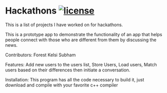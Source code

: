 # Hackathons [![license](https://img.shields.io/github/license/DAVFoundation/captain-n3m0.svg?style=flat-square)](https://github.com/subhamb123/Hackathons/blob/main/LICENSE)

This is a list of projects I have worked on for hackathons.

This is a prototype app to demonstrate the functionality of an app that helps people connect with those who are different from them by discussing the news.

Contributors:
Forest 
Kelsi
Subham

Features: 
Add new users to the users list,
Store Users,
Load users,
Match users based on their differences then initiate a conversation.

Installation:
This program has all the code necessary to build it, just download and compile with your favorite c++ compiler 
